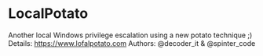 # LocalPotato
Another local Windows privilege escalation using a new potato technique ;)
Details: https://www.lofalpotato.com
Authors: @decoder_it & @spinter_code
